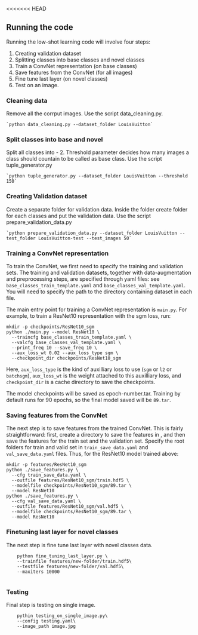 <<<<<<< HEAD
## Running the code

Running the low-shot learning code will involve four steps:
1.  Creating validation dataset
2.  Splitting classes into base classes and novel classes
1.  Train a ConvNet representation (on base classes)
2.  Save features from the ConvNet (for all images)
3.  Fine tune last layer (on novel classes)
4.  Test on an image.

### Cleaning data
Remove all the corrput images. 
Use the script data_cleaning.py.

    `python data_cleaning.py --dataset_folder LouisVuitton`


### Split classes into base and novel
Split all classes into - 2. Threshold parameter decides how many images a class should countain to be called as base class. 
Use the script tuple_generator.py

    `python tuple_generator.py --dataset_folder LouisVuitton --threshold 150`


### Creating Validation dataset
Create a separate folder for validation data. Inside the folder create folder for each classes and put the validation data. 
Use the script prepare_validation_data.py

    `python prepare_validation_data.py --dataset_folder LouisVuitton --test_folder LouisVuitton-test --test_images 50`


### Training a ConvNet representation
To train the ConvNet, we first need to specify the training and validation sets.
The training and validation datasets, together with data-augmentation and preprocessing steps, are specified through yaml files: see `base_classes_train_template.yaml` and `base_classes_val_template.yaml`.
You will need to specify the path to the directory containing dataset in each file.

The main entry point for training a ConvNet representation is `main.py`. For example, to train a ResNet10 representation with the sgm loss, run:

    mkdir -p checkpoints/ResNet10_sgm
    python ./main.py --model ResNet10 \
      --traincfg base_classes_train_template.yaml \
      --valcfg base_classes_val_template.yaml \
      --print_freq 10 --save_freq 10 \
      --aux_loss_wt 0.02 --aux_loss_type sgm \
      --checkpoint_dir checkpoints/ResNet10_sgm
      
Here, `aux_loss_type` is the kind of auxilliary loss to use (`sgm` or `l2` or `batchsgm`), `aux_loss_wt` is the weight attached to this auxilliary loss, and `checkpoint_dir` is a cache directory to save the checkpoints. 

The model checkpoints will be saved as epoch-number.tar. Training by default runs for 90 epochs, so the final model saved will be `89.tar`.


### Saving features from the ConvNet
The next step is to save features from the trained ConvNet. This is fairly straightforward: first, create a directory to save the features in , and then save the features for the train set and the validation set. Specify the root folders for train and valid set in `train_save_data.yaml` and `val_save_data.yaml` files. Thus, for the ResNet10 model trained above:
    
    mkdir -p features/ResNet10_sgm
    python ./save_features.py \
      --cfg train_save_data.yaml \
      --outfile features/ResNet10_sgm/train.hdf5 \
      --modelfile checkpoints/ResNet10_sgm/89.tar \
      --model ResNet10
    python ./save_features.py \
      --cfg val_save_data.yaml \
      --outfile features/ResNet10_sgm/val.hdf5 \
      --modelfile checkpoints/ResNet10_sgm/89.tar \
      --model ResNet10

### Finetuning last layer for novel classes
The next step is fine tune last layer with novel classes data.
```
    python fine_tuning_last_layer.py \
    --trainfile features/new-folder/train.hdf5\
    --testfile features/new-folder/val.hdf5\
    --maxiters 10000
    
```


### Testing
Final step is testing on single image.
```
    pythin testing_on_single_image.py\
    --config testing.yaml\
    --image_path image.jpg
    
```

